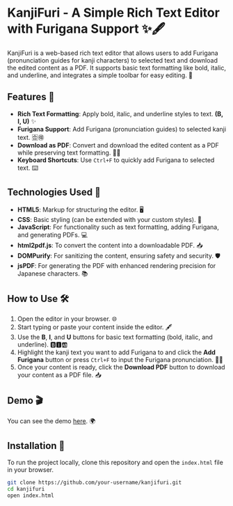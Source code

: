 # KanjiFuri - A Simple Rich Text Editor with Furigana Support ✨🖋️

KanjiFuri is a web-based rich text editor that allows users to add Furigana (pronunciation guides for kanji characters) to selected text and download the edited content as a PDF. It supports basic text formatting like bold, italic, and underline, and integrates a simple toolbar for easy editing. 📝

## Features 🌟
- **Rich Text Formatting**: Apply bold, italic, and underline styles to text. **(B, I, U)** ✨
- **Furigana Support**: Add Furigana (pronunciation guides) to selected kanji text. 🈴🉐
- **Download as PDF**: Convert and download the edited content as a PDF while preserving text formatting. 📄🔽
- **Keyboard Shortcuts**: Use `Ctrl+F` to quickly add Furigana to selected text. ⌨️

## Technologies Used 🔧
- **HTML5**: Markup for structuring the editor. 🖥️
- **CSS**: Basic styling (can be extended with your custom styles). 🎨
- **JavaScript**: For functionality such as text formatting, adding Furigana, and generating PDFs. 💻
- **html2pdf.js**: To convert the content into a downloadable PDF. 📥
- **DOMPurify**: For sanitizing the content, ensuring safety and security. 🛡️
- **jsPDF**: For generating the PDF with enhanced rendering precision for Japanese characters. 📚

## How to Use 🛠️

1. Open the editor in your browser. 🌐
2. Start typing or paste your content inside the editor. 🖋️
3. Use the **B**, **I**, and **U** buttons for basic text formatting (bold, italic, and underline). 🅱️🅸🆎
4. Highlight the kanji text you want to add Furigana to and click the **Add Furigana** button or press `Ctrl+F` to input the Furigana pronunciation. 📖🔤
5. Once your content is ready, click the **Download PDF** button to download your content as a PDF file. 📥

## Demo 🎬

You can see the demo [here](https://shashankdangi.github.io/KanjiFuri). 🌍

## Installation 🔽

To run the project locally, clone this repository and open the `index.html` file in your browser.

```bash
git clone https://github.com/your-username/kanjifuri.git
cd kanjifuri
open index.html

